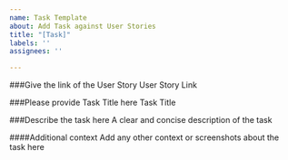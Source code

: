 ```yaml
---
name: Task Template
about: Add Task against User Stories
title: "[Task]"
labels: ''
assignees: ''

---
```


###Give the link of the User Story
User Story Link

###Please provide Task Title here
Task Title

###Describe the task here
A clear and concise description of the task

####Additional context
Add any other context or screenshots about the task here
